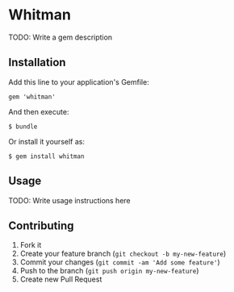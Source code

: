 # Whitman

TODO: Write a gem description

## Installation

Add this line to your application's Gemfile:

    gem 'whitman'

And then execute:

    $ bundle

Or install it yourself as:

    $ gem install whitman

## Usage

TODO: Write usage instructions here

## Contributing

1. Fork it
2. Create your feature branch (`git checkout -b my-new-feature`)
3. Commit your changes (`git commit -am 'Add some feature'`)
4. Push to the branch (`git push origin my-new-feature`)
5. Create new Pull Request
